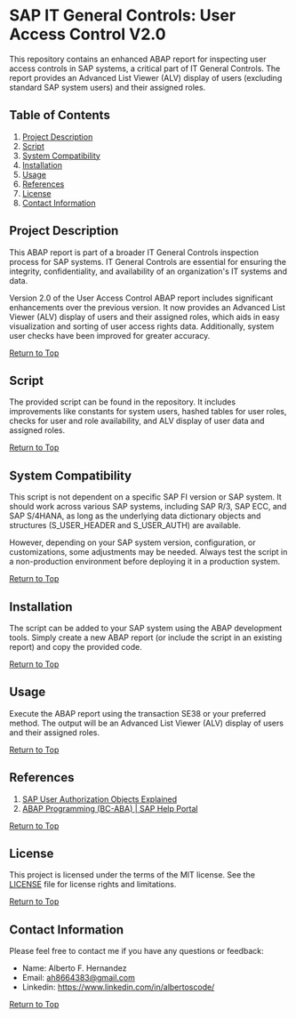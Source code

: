 # SAP IT General Controls: User Access Control V2.0

This repository contains an enhanced ABAP report for inspecting user access controls in SAP systems, a critical part of IT General Controls. The report provides an Advanced List Viewer (ALV) display of users (excluding standard SAP system users) and their assigned roles.

## Table of Contents

1. [Project Description](#project-description)
2. [Script](#script)
3. [System Compatibility](#system-compatibility)
4. [Installation](#installation)
5. [Usage](#usage)
6. [References](#references)
7. [License](#license)
8. [Contact Information](#contact-information)


## Project Description

This ABAP report is part of a broader IT General Controls inspection process for SAP systems. IT General Controls are essential for ensuring the integrity, confidentiality, and availability of an organization's IT systems and data.

Version 2.0 of the User Access Control ABAP report includes significant enhancements over the previous version. It now provides an Advanced List Viewer (ALV) display of users and their assigned roles, which aids in easy visualization and sorting of user access rights data. Additionally, system user checks have been improved for greater accuracy.

[Return to Top](#sap-it-general-controls-user-access-control-v20)

## Script

The provided script can be found in the repository. It includes improvements like constants for system users, hashed tables for user roles, checks for user and role availability, and ALV display of user data and assigned roles.

[Return to Top](#sap-it-general-controls-user-access-control-v20)

## System Compatibility

This script is not dependent on a specific SAP FI version or SAP system. It should work across various SAP systems, including SAP R/3, SAP ECC, and SAP S/4HANA, as long as the underlying data dictionary objects and structures (S_USER_HEADER and S_USER_AUTH) are available.

However, depending on your SAP system version, configuration, or customizations, some adjustments may be needed. Always test the script in a non-production environment before deploying it in a production system.

[Return to Top](#sap-it-general-controls-user-access-control-v20)

## Installation

The script can be added to your SAP system using the ABAP development tools. Simply create a new ABAP report (or include the script in an existing report) and copy the provided code.

[Return to Top](#sap-it-general-controls-user-access-control-v20)

## Usage

Execute the ABAP report using the transaction SE38 or your preferred method. The output will be an Advanced List Viewer (ALV) display of users and their assigned roles.

[Return to Top](#sap-it-general-controls-user-access-control-v20)

## References

1. [SAP User Authorization Objects Explained](https://blogs.sap.com/2014/09/02/user-authorizations-objects-explained/)
2. [ABAP Programming (BC-ABA) | SAP Help Portal](https://help.sap.com/viewer/c238d694b825421f940829321ffa326a/7.5.11/en-US)

[Return to Top](#sap-it-general-controls-user-access-control-v20)

## License

This project is licensed under the terms of the MIT license. See the [LICENSE](License.txt) file for license rights and limitations.

[Return to Top](#sap-it-general-controls-user-access-control-v20)

## Contact Information

Please feel free to contact me if you have any questions or feedback:

- Name: Alberto F. Hernandez
- Email: ah8664383@gmail.com
- Linkedin: https://www.linkedin.com/in/albertoscode/

[Return to Top](#sap-it-general-controls-user-access-control-v20)